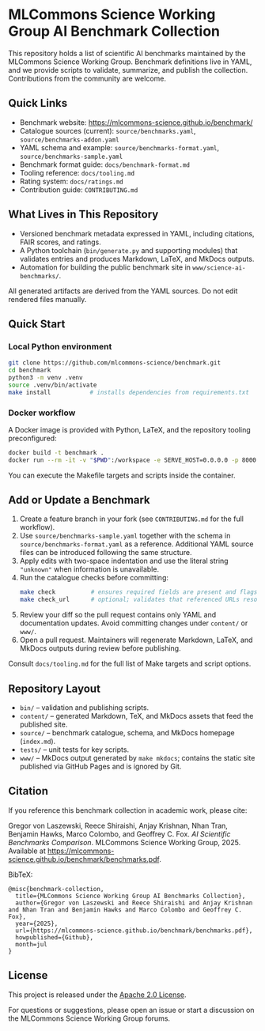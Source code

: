 # MLCommons Science Working Group AI Benchmark Collection

This repository holds a list of scientific AI benchmarks maintained by the MLCommons Science Working Group. Benchmark definitions live in YAML, and we provide scripts to validate, summarize, and publish the collection. Contributions from the community are welcome.

## Quick Links

- Benchmark website: <https://mlcommons-science.github.io/benchmark/>
- Catalogue sources (current): `source/benchmarks.yaml`, `source/benchmarks-addon.yaml`
- YAML schema and example: `source/benchmarks-format.yaml`, `source/benchmarks-sample.yaml`
- Benchmark format guide: `docs/benchmark-format.md`
- Tooling reference: `docs/tooling.md`
- Rating system: `docs/ratings.md`
- Contribution guide: `CONTRIBUTING.md`

## What Lives in This Repository

- Versioned benchmark metadata expressed in YAML, including citations, FAIR scores, and ratings.
- A Python toolchain (`bin/generate.py` and supporting modules) that validates entries and produces Markdown, LaTeX, and MkDocs outputs.
- Automation for building the public benchmark site in `www/science-ai-benchmarks/`.

All generated artifacts are derived from the YAML sources. Do not edit rendered files manually.

## Quick Start

### Local Python environment

```bash
git clone https://github.com/mlcommons-science/benchmark.git
cd benchmark
python3 -m venv .venv
source .venv/bin/activate
make install           # installs dependencies from requirements.txt
```

### Docker workflow

A Docker image is provided with Python, LaTeX, and the repository tooling preconfigured:

```bash
docker build -t benchmark .
docker run --rm -it -v "$PWD":/workspace -e SERVE_HOST=0.0.0.0 -p 8000:8000 benchmark
```

You can execute the Makefile targets and scripts inside the container.

## Add or Update a Benchmark

1. Create a feature branch in your fork (see `CONTRIBUTING.md` for the full workflow).
2. Use `source/benchmarks-sample.yaml` together with the schema in `source/benchmarks-format.yaml` as a reference. Additional YAML source files can be introduced following the same structure.
3. Apply edits with two-space indentation and use the literal string `"unknown"` when information is unavailable.
4. Run the catalogue checks before committing:
   ```bash
   make check          # ensures required fields are present and flags non-ASCII characters
   make check_url      # optional; validates that referenced URLs resolve
   ```
5. Review your diff so the pull request contains only YAML and documentation updates. Avoid committing changes under `content/` or `www/`.
6. Open a pull request. Maintainers will regenerate Markdown, LaTeX, and MkDocs outputs during review before publishing.

Consult `docs/tooling.md` for the full list of Make targets and script options.

## Repository Layout

- `bin/` – validation and publishing scripts.
- `content/` – generated Markdown, TeX, and MkDocs assets that feed the published site.
- `source/` – benchmark catalogue, schema, and MkDocs homepage (`index.md`).
- `tests/` – unit tests for key scripts.
- `www/` – MkDocs output generated by `make mkdocs`; contains the static site published via GitHub Pages and is ignored by Git.

## Citation

If you reference this benchmark collection in academic work, please cite:

Gregor von Laszewski, Reece Shiraishi, Anjay Krishnan, Nhan Tran, Benjamin Hawks, Marco Colombo, and Geoffrey C. Fox. *AI Scientific Benchmarks Comparison*. MLCommons Science Working Group, 2025. Available at <https://mlcommons-science.github.io/benchmark/benchmarks.pdf>.

BibTeX:

```
@misc{benchmark-collection,
  title={MLCommons Science Working Group AI Benchmarks Collection},
  author={Gregor von Laszewski and Reece Shiraishi and Anjay Krishnan and Nhan Tran and Benjamin Hawks and Marco Colombo and Geoffrey C. Fox},
  year={2025},
  url={https://mlcommons-science.github.io/benchmark/benchmarks.pdf},
  howpublished={Github},
  month=jul
}
```

## License

This project is released under the [Apache 2.0 License](LICENSE).

For questions or suggestions, please open an issue or start a discussion on the MLCommons Science Working Group forums.
